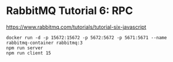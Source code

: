 # RabbitMQ Tutorial 6: RPC

https://www.rabbitmq.com/tutorials/tutorial-six-javascript

```
docker run -d -p 15672:15672 -p 5672:5672 -p 5671:5671 --name rabbitmq-container rabbitmq:3
npm run server
npm run client 15
```